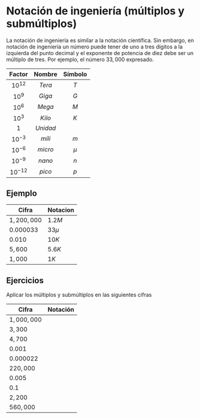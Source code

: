 # Notación de ingeniería (múltiplos y submúltiplos) 

La notación de ingeniería es similar a la notación científica. Sin embargo, en notación de ingeniería un número puede tener de uno a tres dígitos a la izquierda del punto decimal y el exponente de potencia de diez debe ser un múltiplo de tres. Por ejemplo, el número $33,000$ expresado. 

|Factor|Nombre|Símbolo|
|:--:|:--:|:--:|
|$10^{12}$|$Tera$|$T$|
|$10^9$|$Giga$|$G$|
|$10^6$|$Mega$|$M$|
|$10^3$|$Kilo$|$K$|
|$1$|$Unidad$||
|$10^{-3}$|$mili$|$m$|
|$10^{-6}$|$micro$|$\mu$|
|$10^{-9}$|$nano$|$n$|
|$10^{-12}$|$pico$|$p$|

## Ejemplo

|Cifra|Notacion|
|-|-|
|$1,200,000$|$1.2M$|
|$0.000033$|$33 \mu$|
|$0.010$|$10K$|
|$5,600$|$5.6K$|
|$1,000$|$1K$|

## Ejercicios

Aplicar los múltiplos y submúltiplos en las siguientes cifras

|Cifra|Notación|
|-|-|
|$1,000,000$||
|$3,300$||
|$4,700$||
|$0.001$||
|$0.000022$||
|$220,000$||
|$0.005$||
|$0.1$||
|$2,200$||
|$560,000$||